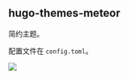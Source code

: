 ## hugo-themes-meteor

简约主题。

配置文件在 `config.toml`。

![](https://imgurl.zishu.me/2023/image_82fc48_.png)
